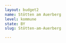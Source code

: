 ```yaml
---
layout: budget2
name: Stötten am Auerberg
level: kommune
state: BY
slug: Stötten-am-Auerberg

---
```



